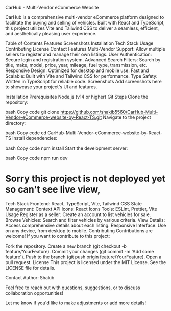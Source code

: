 CarHub - Multi-Vendor eCommerce Website

CarHub is a comprehensive multi-vendor eCommerce platform designed to facilitate the buying and selling of vehicles. Built with React and TypeScript, this project utilizes Vite and Tailwind CSS to deliver a seamless, efficient, and aesthetically pleasing user experience.

Table of Contents
Features
Screenshots
Installation
Tech Stack
Usage
Contributing
License
Contact
Features
Multi-Vendor Support: Allow multiple sellers to register and manage their own listings.
User Authentication: Secure login and registration system.
Advanced Search Filters: Search by title, make, model, price, year, mileage, fuel type, transmission, etc.
Responsive Design: Optimized for desktop and mobile use.
Fast and Scalable: Built with Vite and Tailwind CSS for performance.
Type Safety: Written in TypeScript for reliable code.
Screenshots
Add screenshots here to showcase your project's UI and features.

Installation
Prerequisites
Node.js (v14 or higher)
Git
Steps
Clone the repository:

bash
Copy code
git clone https://github.com/shakib5560/CarHub-Multi-Vendor-eCommerce-website-by-React-TS.git
Navigate to the project directory:

bash
Copy code
cd CarHub-Multi-Vendor-eCommerce-website-by-React-TS
Install dependencies:

bash
Copy code
npm install
Start the development server:

bash
Copy code
npm run dev

<h1>Sorry this project is not deployed yet so can't see live view,</h1>

Tech Stack
Frontend: React, TypeScript, Vite, Tailwind CSS
State Management: Context API
Icons: React Icons
Tools: ESLint, Prettier, Vite
Usage
Register as a seller: Create an account to list vehicles for sale.
Browse Vehicles: Search and filter vehicles by various criteria.
View Details: Access comprehensive details about each listing.
Responsive Interface: Use on any device, from desktop to mobile.
Contributing
Contributions are welcome! If you want to contribute to this project:

Fork the repository.
Create a new branch (git checkout -b feature/YourFeature).
Commit your changes (git commit -m 'Add some feature').
Push to the branch (git push origin feature/YourFeature).
Open a pull request.
License
This project is licensed under the MIT License. See the LICENSE file for details.

Contact
Author: Shakib

Feel free to reach out with questions, suggestions, or to discuss collaboration opportunities!

Let me know if you'd like to make adjustments or add more details!
